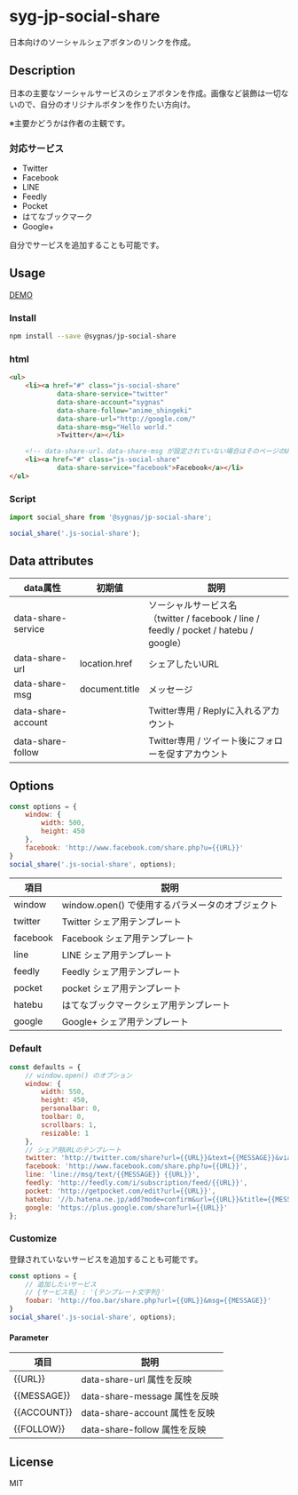 # syg-jp-social-share

日本向けのソーシャルシェアボタンのリンクを作成。

## Description

日本の主要なソーシャルサービスのシェアボタンを作成。画像など装飾は一切ないので、自分のオリジナルボタンを作りたい方向け。

※主要かどうかは作者の主観です。

### 対応サービス

- Twitter
- Facebook
- LINE
- Feedly
- Pocket
- はてなブックマーク
- Google+

自分でサービスを追加することも可能です。

## Usage

[DEMO](demo/)

### Install
```sh
npm install --save @sygnas/jp-social-share
```

### html
```html
<ul>
    <li><a href="#" class="js-social-share"
            data-share-service="twitter"
            data-share-account="sygnas"
            data-share-follow="anime_shingeki"
            data-share-url="http://google.com/"
            data-share-msg="Hello world."
            >Twitter</a></li>

    <!-- data-share-url、data-share-msg が設定されていない場合はそのページのURL、タイトルが使われる -->
    <li><a href="#" class="js-social-share"
            data-share-service="facebook">Facebook</a></li>
</ul>
```

### Script
```JavaScript
import social_share from '@sygnas/jp-social-share';

social_share('.js-social-share');
```

## Data attributes

| data属性 | 初期値 | 説明 |
| --- | --- | --- |
| data-share-service |  | ソーシャルサービス名<br>（twitter / facebook / line / feedly / pocket / hatebu / google） |
| data-share-url | location.href | シェアしたいURL |
| data-share-msg | document.title | メッセージ |
| data-share-account |  | Twitter専用 / Replyに入れるアカウント |
| data-share-follow |  | Twitter専用 / ツイート後にフォローを促すアカウント |


## Options

```javascript
const options = {
    window: {
        width: 500,
        height: 450
    },
    facebook: 'http://www.facebook.com/share.php?u={{URL}}'
}
social_share('.js-social-share', options);
```

| 項目 | 説明 |
| ---- | ---- |
| window | window.open() で使用するパラメータのオブジェクト |
| twitter | Twitter シェア用テンプレート |
| facebook | Facebook シェア用テンプレート |
| line | LINE シェア用テンプレート |
| feedly | Feedly シェア用テンプレート |
| pocket | pocket シェア用テンプレート |
| hatebu | はてなブックマークシェア用テンプレート |
| google | Google+ シェア用テンプレート |

### Default
```javascript
const defaults = {
    // window.open() のオプション
    window: {
        width: 550,
        height: 450,
        personalbar: 0,
        toolbar: 0,
        scrollbars: 1,
        resizable: 1
    },
    // シェア用URLのテンプレート
    twitter: 'http://twitter.com/share?url={{URL}}&text={{MESSAGE}}&via={{ACCOUNT}}&related={{FOLLOW}}',
    facebook: 'http://www.facebook.com/share.php?u={{URL}}',
    line: 'line://msg/text/{{MESSAGE}} {{URL}}',
    feedly: 'http://feedly.com/i/subscription/feed/{{URL}}',
    pocket: 'http://getpocket.com/edit?url={{URL}}',
    hatebu: '//b.hatena.ne.jp/add?mode=confirm&url={{URL}}&title={{MESSAGE}}',
    google: 'https://plus.google.com/share?url={{URL}}'
};
```
### Customize

登録されていないサービスを追加することも可能です。

```javascript
const options = {
    // 追加したいサービス
    // {サービス名} : '{テンプレート文字列}'
    foobar: 'http://foo.bar/share.php?url={{URL}}&msg={{MESSAGE}}'
}
social_share('.js-social-share', options);
```

#### Parameter

| 項目 | 説明 |
| --- | --- |
| {{URL}} | data-share-url 属性を反映 |
| {{MESSAGE}} | data-share-message 属性を反映 |
| {{ACCOUNT}} | data-share-account 属性を反映 |
| {{FOLLOW}} | data-share-follow 属性を反映 |

## License
MIT